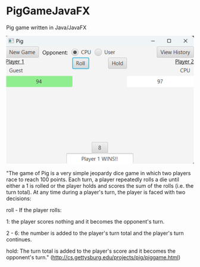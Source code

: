 # PigGameJavaFX
Pig game written in Java/JavaFX

![](.\screenshots\PigGame.png)

"The game of Pig is a very simple jeopardy dice game in which two players race to reach 100 points.
Each turn, a player repeatedly rolls a die until either a 1 is rolled or the player holds and scores the sum of the rolls (i.e. the turn total).
At any time during a player's turn, the player is faced with two decisions:

roll - If the player rolls:

1: the player scores nothing and it becomes the opponent's turn.

2 - 6: the number is added to the player's turn total and the player's turn continues.

hold: The turn total is added to the player's score and it becomes the opponent's turn." (http://cs.gettysburg.edu/projects/pig/piggame.html)